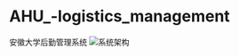 # AHU_-logistics_management
安徽大学后勤管理系统
![系统架构](https://raw.githubusercontent.com/y19941115mx/AHU_-logistics_management/master/assets/jiagou.jpg)